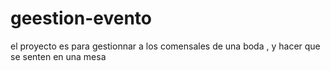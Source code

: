 # geestion-evento
el  proyecto es  para gestionnar a  los  comensales de  una boda , y hacer  que  se  senten en una mesa   
